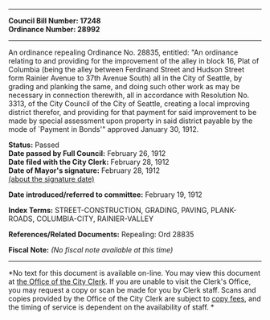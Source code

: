 * * * * *  
  
**Council Bill Number: [](#h0)[](#h2)17248**   
**Ordinance Number: 28992**  
  
* * * * *  
  
An ordinance repealing Ordinance No. 28835, entitled: "An ordinance relating to and providing for the improvement of the alley in block 16, Plat of Columbia (being the alley between Ferdinand Street and Hudson Street form Rainier Avenue to 37th Avenue South) all in the City of Seattle, by grading and planking the same, and doing such other work as may be necessary in connection therewith, all in accordance with Resolution No. 3313, of the City Council of the City of Seattle, creating a local improving district therefor, and providing for that payment for said improvement to be made by special assessment upon property in said district payable by the mode of \`Payment in Bonds'" approved January 30, 1912.  
  
**Status:** Passed   
**Date passed by Full Council:** February 26, 1912   
**Date filed with the City Clerk:** February 28, 1912   
**Date of Mayor's signature:** February 28, 1912   
[(about the signature date)](/~public/approvaldate.htm)   
  
  
**Date introduced/referred to committee:** February 19, 1912   
  
**Index Terms:** STREET-CONSTRUCTION, GRADING, PAVING, PLANK-ROADS, COLUMBIA-CITY, RAINIER-VALLEY  
  
**References/Related Documents:** Repealing: Ord 28835  
  
**Fiscal Note:** *(No fiscal note available at this time)*  
  
* * * * *  
  
*No text for this document is available on-line. You may view this document at [the Office of the City Clerk](http://www.seattle.gov/leg/clerk/contactUs.htm). If you are unable to visit the Clerk's Office, you may request a copy or scan be made for you by Clerk staff. Scans and copies provided by the Office of the City Clerk are subject to [copy fees](http://clerk.seattle.gov/~public/clerkfees.htm), and the timing of service is dependent on the availability of staff. *  
  
  
